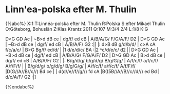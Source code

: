 # Linn'ea-polska efter M. Thulin

{%abc%}
X:1
T:Linnéa-polska efter M. Thulin
R:Polska
S:efter Mikael Thulin
O:Göteborg, Bohuslän
Z:Klas Krantz 2011
Q:107
M:3/4 2/4
L:1/8
K:G


D>G GD Ac | ~B>d dB ce | dg/f/ ed cB | A/B/A/G/ F/G/A/F/ D2 |
D>G GD Ac | ~B>d dB ce | dg/f/ ed cB | A/B/A/F/ G2 :|]
|: d>B dB g/d/b/d/ | c>A cA f/c/a/c/ | B>G Bg/f/ ed/d/ |
|1 d/e/d/c/ BA :|2 ^c/d/e/c/ d2 || D>G GD Ac | ~B>d dB ce |
 dg/f/ ed cB | A/B/A/G/ F/G/A/F/ D2 | D>G GD Ac |
 B>d dB ce | dg/f/ ed cB | A/B/A/F/ G2 |
|: B/g/d/g/ b/g/d/g/ B/g/G/g/ | A/f/c/f/ a/f/c/f/ A/f/F/f/ |
| B/g/d/g/ b/g/d/g/ B/g/G/g/ | A/f/c/f/ a/f/c/f/ A/f/F/f/ |D(G//A//B//c//) Bd ce | 
| d(d//e//f//g//) fd cA |B((5B//A//B//c//d//) ed Bd | d/c/A/F/ G2 :|]

{%endabc%}

